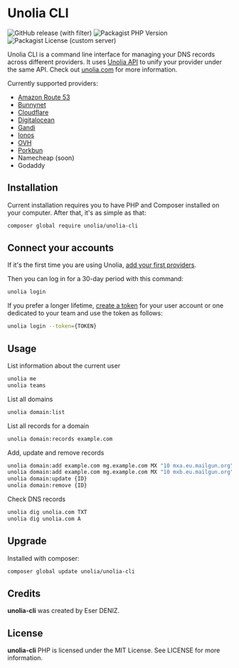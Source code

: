 
# Unolia CLI

![GitHub release (with filter)](https://img.shields.io/github/v/release/unolia/unolia-cli)
![Packagist PHP Version](https://img.shields.io/packagist/dependency-v/unolia/unolia-cli/php)
![Packagist License (custom server)](https://img.shields.io/packagist/l/unolia/unolia-cli)

Unolia CLI is a command line interface for managing your DNS records across different providers. It uses [Unolia API](https://app.unolia.com/docs/#/) to unify your provider under the same API. Check out [unolia.com](https://unolia.com) for more information.

Currently supported providers:
- [Amazon Route 53](https://aws.amazon.com/route53/)
- [Bunnynet](https://bunny.net/)
- [Cloudflare](https://www.cloudflare.com/)
- [Digitalocean](https://www.digitalocean.com/)
- [Gandi](https://www.gandi.net/)
- [Ionos](https://www.ionos.fr/)
- [OVH](https://www.ovh.com/)
- [Porkbun](https://porkbun.com)
- Namecheap (soon)
- Godaddy

## Installation
Current installation requires you to have PHP and Composer installed on your computer. After that, it's as simple as that:
```bash
composer global require unolia/unolia-cli
```

## Connect your accounts
If it's the first time you are using Unolia, [add your first providers](https://app.unolia.com/providers).

Then you can log in for a 30-day period with this command:
```bash
unolia login
```

If you prefer a longer lifetime, [create a token](https://unolia.test/user/api-tokens) for your user account or one dedicated to your team and use the token as follows:
```bash
unolia login --token={TOKEN}
```

## Usage
List information about the current user
```bash
unolia me 
unolia teams 
```
List all domains
```bash
unolia domain:list
```
List all records for a domain
```bash
unolia domain:records example.com
```
Add, update and remove records
```bash
unolia domain:add example.com mg.example.com MX "10 mxa.eu.mailgun.org"
unolia domain:add example.com mg.example.com MX "10 mxb.eu.mailgun.org"
unolia domain:update {ID} 
unolia domain:remove {ID}
```
Check DNS records
```bash
unolia dig unolia.com TXT
unolia dig unolia.com A
```


## Upgrade
Installed with composer:
```bash
composer global update unolia/unolia-cli
```

## Credits
**unolia-cli** was created by Eser DENIZ.

## License
**unolia-cli** PHP is licensed under the MIT License. See LICENSE for more information.
